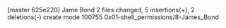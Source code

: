 [master 625e220] Jame Bond
 2 files changed, 5 insertions(+), 2 deletions(-)
 create mode 100755 0x01-shell_permissions/8-James_Bond
